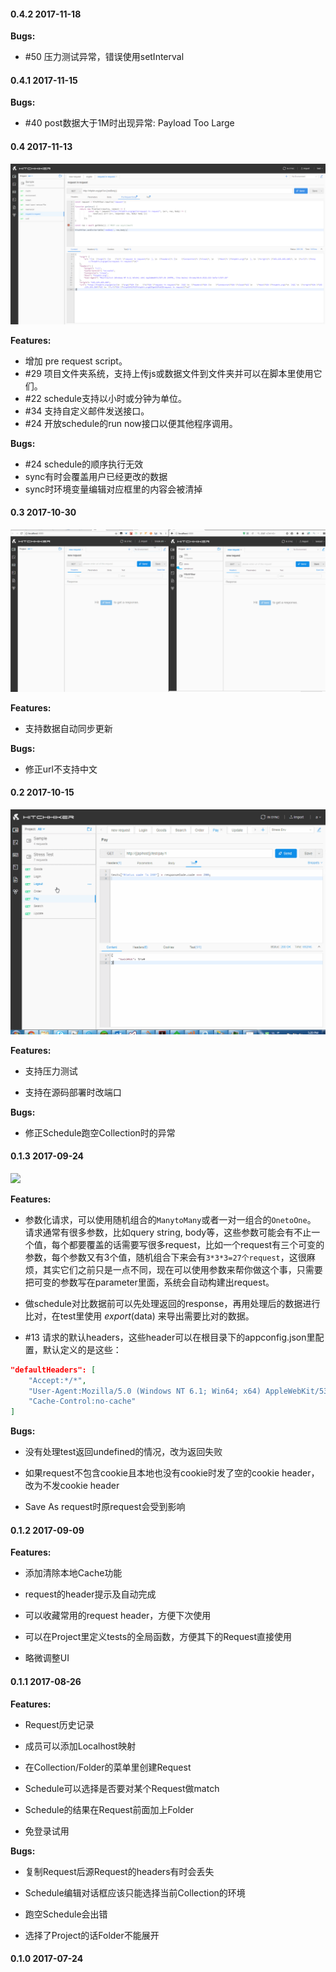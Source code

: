 #### 0.4.2 2017-11-18

**Bugs:**

* \#50 压力测试异常，错误使用setInterval


#### 0.4.1 2017-11-15

**Bugs:**

* \#40 post数据大于1M时出现异常: Payload Too Large


#### 0.4 2017-11-13

![](https://raw.githubusercontent.com/brookshi/images/master/Hitchhiker/pre_request_script.PNG)

**Features:**

* 增加 pre request script。
* \#29 项目文件夹系统，支持上传js或数据文件到文件夹并可以在脚本里使用它们。
* \#22 schedule支持以小时或分钟为单位。
* \#34 支持自定义邮件发送接口。
* \#24 开放schedule的run now接口以便其他程序调用。

**Bugs:**

* \#24 schedule的顺序执行无效
* sync有时会覆盖用户已经更改的数据
* sync时环境变量编辑对应框里的内容会被清掉


#### 0.3 2017-10-30

![](https://raw.githubusercontent.com/brookshi/images/master/Hitchhiker/sync.gif)

**Features:**
* 支持数据自动同步更新

**Bugs:**
* 修正url不支持中文


#### 0.2 2017-10-15

![](https://raw.githubusercontent.com/brookshi/images/master/Hitchhiker/stresstest.gif)

**Features:**

* 支持压力测试

* 支持在源码部署时改端口

**Bugs:**

* 修正Schedule跑空Collection时的异常


#### 0.1.3 2017-09-24

![](https://raw.githubusercontent.com/brookshi/images/master/Hitchhiker/parameters.gif)

**Features:**
* 参数化请求，可以使用随机组合的`ManytoMany`或者一对一组合的`OnetoOne`。 请求通常有很多参数，比如query string, body等，这些参数可能会有不止一个值，每个都要覆盖的话需要写很多request，比如一个request有三个可变的参数，每个参数又有3个值，随机组合下来会有`3*3*3=27个request`，这很麻烦，其实它们之前只是一点不同，现在可以使用参数来帮你做这个事，只需要把可变的参数写在parameter里面，系统会自动构建出request。

* 做schedule对比数据前可以先处理返回的response，再用处理后的数据进行比对，在test里使用 $export$(data) 来导出需要比对的数据。

* \#13 请求的默认headers，这些header可以在根目录下的appconfig.json里配置，默认定义的是这些：
``` json
"defaultHeaders": [
    "Accept:*/*",
    "User-Agent:Mozilla/5.0 (Windows NT 6.1; Win64; x64) AppleWebKit/537.36 (KHTML, like Gecko) Chrome/60.0.3112.113 Safari/537.36",
    "Cache-Control:no-cache"
]
```

**Bugs:**

* 没有处理test返回undefined的情况，改为返回失败

* 如果request不包含cookie且本地也没有cookie时发了空的cookie header，改为不发cookie header

* Save As request时原request会受到影响


#### 0.1.2 2017-09-09

**Features:**

* 添加清除本地Cache功能

* request的header提示及自动完成

* 可以收藏常用的request header，方便下次使用

* 可以在Project里定义tests的全局函数，方便其下的Request直接使用

* 略微调整UI


#### 0.1.1 2017-08-26

**Features:**

* Request历史记录

* 成员可以添加Localhost映射

* 在Collection/Folder的菜单里创建Request

* Schedule可以选择是否要对某个Request做match

* Schedule的结果在Request前面加上Folder

* 免登录试用

**Bugs:**

* 复制Request后源Request的headers有时会丢失

* Schedule编辑对话框应该只能选择当前Collection的环境

* 跑空Schedule会出错

* 选择了Project的话Folder不能展开


#### 0.1.0 2017-07-24